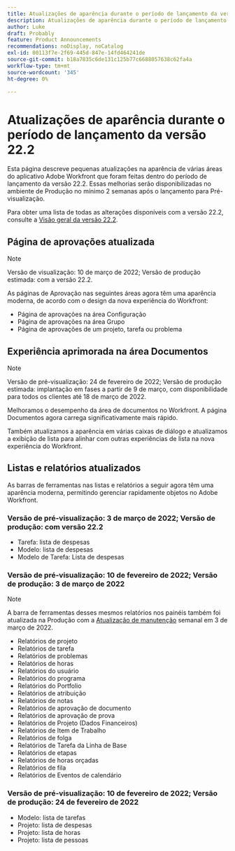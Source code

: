 ```yaml
---
title: Atualizações de aparência durante o período de lançamento da versão 22.2
description: Atualizações de aparência durante o período de lançamento da versão 22.2
author: Luke
draft: Probably
feature: Product Announcements
recommendations: noDisplay, noCatalog
exl-id: 00113f7e-2f69-445d-847e-14fd464241de
source-git-commit: b18a7835c6de131c125b77c6688057638c62fa4a
workflow-type: tm+mt
source-wordcount: '345'
ht-degree: 0%

---
```


# Atualizações de aparência durante o período de lançamento da versão 22.2

Esta página descreve pequenas atualizações na aparência de várias áreas do aplicativo Adobe Workfront que foram feitas dentro do período de lançamento da versão 22.2. Essas melhorias serão disponibilizadas no ambiente de Produção no mínimo 2 semanas após o lançamento para Pré-visualização.

Para obter uma lista de todas as alterações disponíveis com a versão 22.2, consulte a [Visão geral da versão 22.2](../../../product-announcements/product-releases/22.2-release-activity/22-2-release-overview.md).

## Página de aprovações atualizada

>[!NOTE]
>
>Versão de visualização: 10 de março de 2022; Versão de produção estimada: com a versão 22.2.

As páginas de Aprovação nas seguintes áreas agora têm uma aparência moderna, de acordo com o design da nova experiência do Workfront:

* Página de aprovações na área Configuração
* Página de aprovações na área Grupo
* Página de aprovações de um projeto, tarefa ou problema

## Experiência aprimorada na área Documentos

>[!NOTE]
>
>Versão de pré-visualização: 24 de fevereiro de 2022; Versão de produção estimada: implantação em fases a partir de 9 de março, com disponibilidade para todos os clientes até 18 de março de 2022.

Melhoramos o desempenho da área de documentos no Workfront. A página Documentos agora carrega significativamente mais rápido.

Também atualizamos a aparência em várias caixas de diálogo e atualizamos a exibição de lista para alinhar com outras experiências de lista na nova experiência do Workfront.

## Listas e relatórios atualizados

As barras de ferramentas nas listas e relatórios a seguir agora têm uma aparência moderna, permitindo gerenciar rapidamente objetos no Adobe Workfront.

### Versão de pré-visualização: 3 de março de 2022; Versão de produção: com versão 22.2

* Tarefa: lista de despesas
* Modelo: lista de despesas
* Modelo de Tarefa: Lista de despesas

### Versão de pré-visualização: 10 de fevereiro de 2022; Versão de produção: 3 de março de 2022

>[!NOTE]
>
>A barra de ferramentas desses mesmos relatórios nos painéis também foi atualizada na Produção com a [Atualização de manutenção](https://experienceleague.adobe.com/en/docs/workfront-known-issues/releases/current-updates) semanal em 3 de março de 2022.

* Relatórios de projeto
* Relatórios de tarefa
* Relatórios de problemas
* Relatórios de horas
* Relatórios do usuário
* Relatórios do programa
* Relatórios do Portfolio
* Relatórios de atribuição
* Relatórios de notas
* Relatórios de aprovação de documento
* Relatórios de aprovação de prova
* Relatórios de Projeto (Dados Financeiros)
* Relatórios de Item de Trabalho
* Relatórios de folga
* Relatórios de Tarefa da Linha de Base
* Relatórios de etapas
* Relatórios de horas orçadas
* Relatórios de fila
* Relatórios de Eventos de calendário

### Versão de pré-visualização: 10 de fevereiro de 2022; Versão de produção: 24 de fevereiro de 2022

* Modelo: lista de tarefas
* Projeto: lista de despesas
* Projeto: lista de horas
* Projeto: lista de pessoas

 
